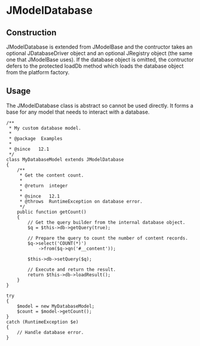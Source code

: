 JModelDatabase
==============

Construction
------------

JModelDatabase is extended from JModelBase and the contructor takes an
optional JDatabaseDriver object and an optional JRegistry object (the
same one that JModelBase uses). If the database object is omitted, the
contructor defers to the protected loadDb method which loads the
database object from the platform factory.

Usage
-----

The JModelDatabase class is abstract so cannot be used directly. It
forms a base for any model that needs to interact with a database.

    /**
     * My custom database model.
     *
     * @package  Examples
     *
     * @since   12.1
     */
    class MyDatabaseModel extends JModelDatabase
    {
        /**
         * Get the content count.
         *
         * @return  integer
         *
         * @since   12.1
         * @throws  RuntimeException on database error.
         */
        public function getCount()
        {
            // Get the query builder from the internal database object.
            $q = $this->db->getQuery(true);

            // Prepare the query to count the number of content records.
            $q->select('COUNT(*)')
                ->from($q->qn('#__content'));

            $this->db->setQuery($q);

            // Execute and return the result.
            return $this->db->loadResult();
        }
    }

    try
    {
        $model = new MyDatabaseModel;
        $count = $model->getCount();
    }
    catch (RuntimeException $e)
    {
        // Handle database error.
    }
